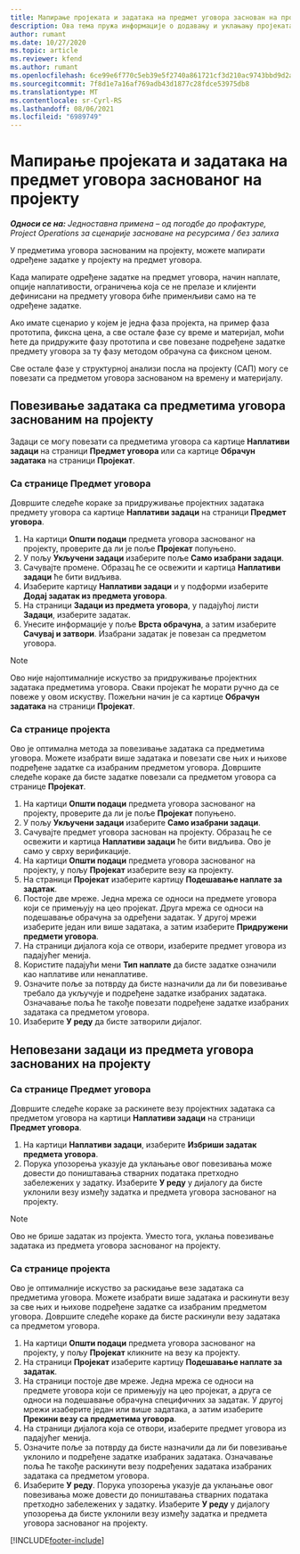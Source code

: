 ```yaml
---
title: Мапирање пројеката и задатака на предмет уговора заснован на пројекту – једноставно
description: Ова тема пружа информације о додавању и уклањању пројеката и задатака у предмет уговора.
author: rumant
ms.date: 10/27/2020
ms.topic: article
ms.reviewer: kfend
ms.author: rumant
ms.openlocfilehash: 6ce99e6f770c5eb39e5f2740a861721cf3d210ac9743bbd9d2a1e1a7236f368c
ms.sourcegitcommit: 7f8d1e7a16af769adb43d1877c28fdce53975db8
ms.translationtype: MT
ms.contentlocale: sr-Cyrl-RS
ms.lasthandoff: 08/06/2021
ms.locfileid: "6989749"
---
```

# <a name="map-projects-and-tasks-to-a-project-based-contract-line"></a>Мапирање пројеката и задатака на предмет уговора заснованог на пројекту 

_**Односи се на:** Једноставна примена – од погодбе до профактуре, Project Operations за сценарије засноване на ресурсима / без залиха_

У предметима уговора заснованим на пројекту, можете мапирати одређене задатке у пројекту на предмет уговора.

Када мапирате одређене задатке на предмет уговора, начин наплате, опције наплативости, ограничења која се не прелазе и клијенти дефинисани на предмету уговора биће применљиви само на те одређене задатке.

Ако имате сценарио у којем је једна фаза пројекта, на пример фаза прототипа, фиксна цена, а све остале фазе су време и материјал, моћи ћете да придружите фазу прототипа и све повезане подређене задатке предмету уговора за ту фазу методом обрачуна са фиксном ценом.

Све остале фазе у структурној анализи посла на пројекту (САП) могу се повезати са предметом уговора заснованом на времену и материјалу.

## <a name="associate-tasks-to-project-based-contract-lines"></a>Повезивање задатака са предметима уговора заснованим на пројекту

Задаци се могу повезати са предметима уговора са картице **Наплативи задаци** на страници **Предмет уговора** или са картице **Обрачун задатака** на страници **Пројекат**.

### <a name="from-the-contract-line-page"></a>Са странице Предмет уговора

Довршите следеће кораке за придруживање пројектних задатака предмету уговора са картице **Наплативи задаци** на страници **Предмет уговора**.

1. На картици **Општи подаци** предмета уговора заснованог на пројекту, проверите да ли је поље **Пројекат** попуњено.
2. У пољу **Укључени задаци** изаберите поље **Само изабрани задаци**.
3. Сачувајте промене. Образац ће се освежити и картица **Наплативи задаци** ће бити видљива.
4. Изаберите картицу **Наплативи задаци** и у подформи изаберите **Додај задатак из предмета уговора**.
5. На страници **Задаци из предмета уговора**, у падајућој листи **Задаци**, изаберите задатак. 
6. Унесите информације у поље **Врста обрачуна**, а затим изаберите **Сачувај и затвори**. Изабрани задатак је повезан са предметом уговора.

> [!NOTE]
> Ово није најоптималније искуство за придруживање пројектних задатака предметима уговора. Сваки пројекат ће морати ручно да се повеже у овом искуству. Пожељни начин је са картице **Обрачун задатака** на страници **Пројекат**.

### <a name="from-the-project-page"></a>Са странице пројекта

Ово је оптимална метода за повезивање задатака са предметима уговора. Можете изабрати више задатака и повезати све њих и њихове подређене задатке са изабраним предметом уговора. Довршите следеће кораке да бисте задатке повезали са предметом уговора са странице **Пројекат**.

1. На картици **Општи подаци** предмета уговора заснованог на пројекту, проверите да ли је поље **Пројекат** попуњено.
2. У пољу **Укључени задаци** изаберите **Само изабрани задаци**.
3. Сачувајте предмет уговора заснован на пројекту. Образац ће се освежити и картица **Наплативи задаци** ће бити видљива. Ово је само у сврху верификације.
4. На картици **Општи подаци** предмета уговора заснованог на пројекту, у пољу **Пројекат** изаберите везу ка пројекту.
5. На страници **Пројекат** изаберите картицу **Подешавање наплате за задатак**.
6. Постоје две мреже. Једна мрежа се односи на предмете уговора који се примењују на цео пројекат. Друга мрежа се односи на подешавање обрачуна за одређени задатак. У другој мрежи изаберите један или више задатака, а затим изаберите **Придружени предмети уговора**.
7. На страници дијалога која се отвори, изаберите предмет уговора из падајућег менија.
8. Користите падајући мени **Тип наплате** да бисте задатке означили као наплативе или ненаплативе.
9. Означите поље за потврду да бисте назначили да ли би повезивање требало да укључује и подређене задатке изабраних задатака. Означавање поља ће такође повезати подређене задатке изабраних задатака са предметом уговора.
10. Изаберите **У реду** да бисте затворили дијалог.

## <a name="unassociate-tasks-from-project-based-contract-lines"></a>Неповезани задаци из предмета уговора заснованих на пројекту

### <a name="from-the-contract-line-page"></a>Са странице Предмет уговора

Довршите следеће кораке за раскинете везу пројектних задатака са предметом уговора на картици **Наплативи задаци** на страници **Предмет уговора**.

1. На картици **Наплативи задаци**, изаберите **Избриши задатак предмета уговора**.
2. Порука упозорења указује да уклањање овог повезивања може довести до поништавања стварних података претходно забележених у задатку. Изаберите **У реду** у дијалогу да бисте уклонили везу између задатка и предмета уговора заснованог на пројекту. 

> [!NOTE]
> Ово не брише задатак из пројекта. Уместо тога, уклања повезивање задатака из предмета уговора заснованог на пројекту.

### <a name="from-the-project-page"></a>Са странице пројекта

Ово је оптималније искуство за раскидање везе задатака са предметима уговора. Можете изабрати више задатака и раскинути везу за све њих и њихове подређене задатке са изабраним предметом уговора. Довршите следеће кораке да бисте раскинули везу задатака са предметом уговора.

1. На картици **Општи подаци** предмета уговора заснованог на пројекту, у пољу **Пројекат** кликните на везу ка пројекту.
2. На страници **Пројекат** изаберите картицу **Подешавање наплате за задатак**.
3. На страници постоје две мреже. Једна мрежа се односи на предмете уговора који се примењују на цео пројекат, а друга се односи на подешавање обрачуна специфичних за задатак. У другој мрежи изаберите један или више задатака, а затим изаберите **Прекини везу са предметима уговора**.
4. На страници дијалога која се отвори, изаберите предмет уговора из падајућег менија.
5. Означите поље за потврду да бисте назначили да ли би повезивање уклонило и подређене задатке изабраних задатака. Означавање поља ће такође раскинути везу подређених задатака изабраних задатака са предметом уговора.
6. Изаберите **У реду**. Порука упозорења указује да уклањање овог повезивања може довести до поништавања стварних података претходно забележених у задатку. Изаберите **У реду** у дијалогу упозорења да бисте уклонили везу између задатка и предмета уговора заснованог на пројекту.


[!INCLUDE[footer-include](../../includes/footer-banner.md)]

